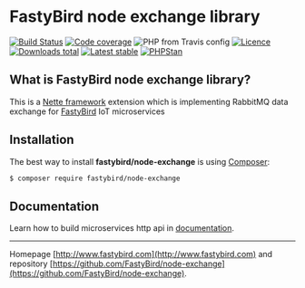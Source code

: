 # FastyBird node exchange library

[![Build Status](https://img.shields.io/travis/FastyBird/node-exchange.svg?style=flat-square)](https://travis-ci.org/FastyBird/node-exchange)
[![Code coverage](https://img.shields.io/coveralls/FastyBird/node-exchange.svg?style=flat-square)](https://coveralls.io/r/FastyBird/node-exchange)
![PHP from Travis config](https://img.shields.io/travis/php-v/fastybird/node-exchange?style=flat-square)
[![Licence](https://img.shields.io/packagist/l/FastyBird/node-exchange.svg?style=flat-square)](https://packagist.org/packages/FastyBird/node-exchange)
[![Downloads total](https://img.shields.io/packagist/dt/FastyBird/node-exchange.svg?style=flat-square)](https://packagist.org/packages/FastyBird/node-exchange)
[![Latest stable](https://img.shields.io/packagist/v/FastyBird/node-exchange.svg?style=flat-square)](https://packagist.org/packages/FastyBird/node-exchange)
[![PHPStan](https://img.shields.io/badge/PHPStan-enabled-brightgreen.svg?style=flat-square)](https://github.com/phpstan/phpstan)

## What is FastyBird node exchange library?

This is a [Nette framework](https://nette.org) extension which is implementing RabbitMQ data exchange for [FastyBird](https://www.fastybird.com) IoT microservices

## Installation

The best way to install **fastybird/node-exchange** is using [Composer](http://getcomposer.org/):

```sh
$ composer require fastybird/node-exchange
```

## Documentation

Learn how to build microservices http api in [documentation](https://github.com/FastyBird/node-exchange/blob/master/docs/en/index.md).

***
Homepage [http://www.fastybird.com](http://www.fastybird.com) and repository [https://github.com/FastyBird/node-exchange](https://github.com/FastyBird/node-exchange).
